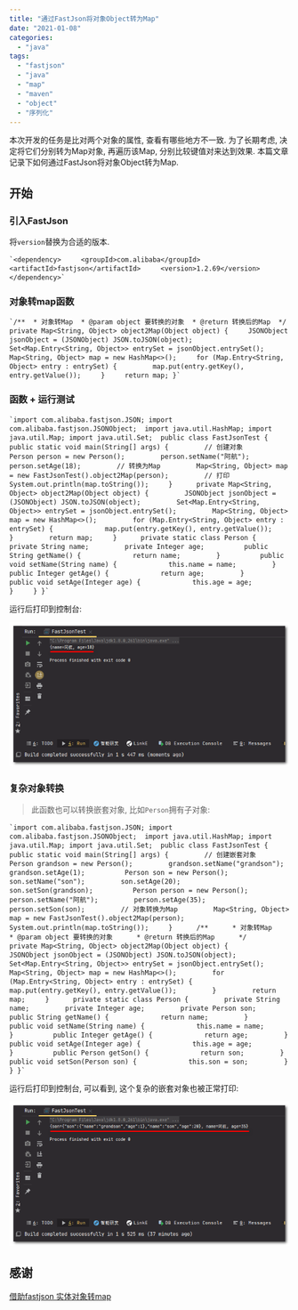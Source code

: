 ```yaml
---
title: "通过FastJson将对象Object转为Map"
date: "2021-01-08"
categories: 
  - "java"
tags: 
  - "fastjson"
  - "java"
  - "map"
  - "maven"
  - "object"
  - "序列化"
---
```


本次开发的任务是比对两个对象的属性, 查看有哪些地方不一致. 为了长期考虑, 决定将它们分别转为Map对象, 再遍历该Map, 分别比较键值对来达到效果. 本篇文章记录下如何通过FastJson将对象Object转为Map.

## 开始

### 引入FastJson

将`version`替换为合适的版本.

    `<dependency>     <groupId>com.alibaba</groupId>     <artifactId>fastjson</artifactId>     <version>1.2.69</version> </dependency>`

### 对象转map函数

    `/**  * 对象转Map  * @param object 要转换的对象  * @return 转换后的Map  */ private Map<String, Object> object2Map(Object object) {     JSONObject jsonObject = (JSONObject) JSON.toJSON(object);     Set<Map.Entry<String, Object>> entrySet = jsonObject.entrySet();     Map<String, Object> map = new HashMap<>();     for (Map.Entry<String, Object> entry : entrySet) {         map.put(entry.getKey(), entry.getValue());     }     return map; }`

### 函数 + 运行测试

    `import com.alibaba.fastjson.JSON; import com.alibaba.fastjson.JSONObject;  import java.util.HashMap; import java.util.Map; import java.util.Set;  public class FastJsonTest {      public static void main(String[] args) {         // 创建对象         Person person = new Person();         person.setName("阿航");         person.setAge(18);         // 转换为Map         Map<String, Object> map = new FastJsonTest().object2Map(person);         // 打印         System.out.println(map.toString());     }      private Map<String, Object> object2Map(Object object) {         JSONObject jsonObject = (JSONObject) JSON.toJSON(object);         Set<Map.Entry<String, Object>> entrySet = jsonObject.entrySet();         Map<String, Object> map = new HashMap<>();         for (Map.Entry<String, Object> entry : entrySet) {             map.put(entry.getKey(), entry.getValue());         }         return map;     }      private static class Person {         private String name;         private Integer age;          public String getName() {             return name;         }          public void setName(String name) {             this.name = name;         }          public Integer getAge() {             return age;         }          public void setAge(Integer age) {             this.age = age;         }     } }`

运行后打印到控制台:

![](images/2021-01-08_143305.png)

### 复杂对象转换

> 此函数也可以转换嵌套对象, 比如`Person`拥有子对象:

    `import com.alibaba.fastjson.JSON; import com.alibaba.fastjson.JSONObject;  import java.util.HashMap; import java.util.Map; import java.util.Set;  public class FastJsonTest {     public static void main(String[] args) {         // 创建嵌套对象         Person grandson = new Person();         grandson.setName("grandson");         grandson.setAge(1);          Person son = new Person();         son.setName("son");         son.setAge(20);         son.setSon(grandson);          Person person = new Person();         person.setName("阿航");         person.setAge(35);         person.setSon(son);         // 对象转换为Map         Map<String, Object> map = new FastJsonTest().object2Map(person);         System.out.println(map.toString());     }      /**      * 对象转Map      * @param object 要转换的对象      * @return 转换后的Map      */     private Map<String, Object> object2Map(Object object) {         JSONObject jsonObject = (JSONObject) JSON.toJSON(object);         Set<Map.Entry<String, Object>> entrySet = jsonObject.entrySet();         Map<String, Object> map = new HashMap<>();         for (Map.Entry<String, Object> entry : entrySet) {             map.put(entry.getKey(), entry.getValue());         }         return map;     }      private static class Person {         private String name;         private Integer age;         private Person son;          public String getName() {             return name;         }          public void setName(String name) {             this.name = name;         }          public Integer getAge() {             return age;         }          public void setAge(Integer age) {             this.age = age;         }          public Person getSon() {             return son;         }          public void setSon(Person son) {             this.son = son;         }     } }`

运行后打印到控制台, 可以看到, 这个复杂的嵌套对象也被正常打印:

![](images/2021-01-08_143111-1.png)

## 感谢

[借助fastjson 实体对象转map](https://www.cnblogs.com/lijiale/p/5417597.html)
